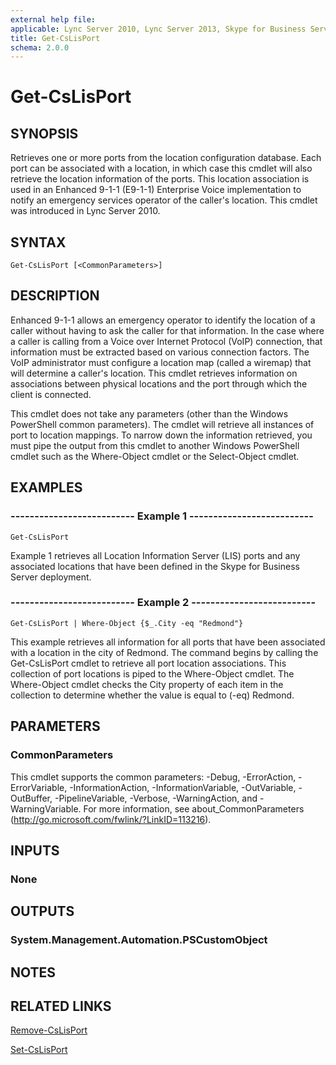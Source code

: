 ```yaml
---
external help file: 
applicable: Lync Server 2010, Lync Server 2013, Skype for Business Server 2015
title: Get-CsLisPort
schema: 2.0.0
---
```


# Get-CsLisPort

## SYNOPSIS
Retrieves one or more ports from the location configuration database.
Each port can be associated with a location, in which case this cmdlet will also retrieve the location information of the ports.
This location association is used in an Enhanced 9-1-1 (E9-1-1) Enterprise Voice implementation to notify an emergency services operator of the caller's location.
This cmdlet was introduced in Lync Server 2010.


## SYNTAX

```
Get-CsLisPort [<CommonParameters>]
```

## DESCRIPTION
Enhanced 9-1-1 allows an emergency operator to identify the location of a caller without having to ask the caller for that information.
In the case where a caller is calling from a Voice over Internet Protocol (VoIP) connection, that information must be extracted based on various connection factors.
The VoIP administrator must configure a location map (called a wiremap) that will determine a caller's location.
This cmdlet retrieves information on associations between physical locations and the port through which the client is connected.

This cmdlet does not take any parameters (other than the Windows PowerShell common parameters).
The cmdlet will retrieve all instances of port to location mappings.
To narrow down the information retrieved, you must pipe the output from this cmdlet to another Windows PowerShell cmdlet such as the Where-Object cmdlet or the Select-Object cmdlet.


## EXAMPLES

### -------------------------- Example 1 --------------------------
```
Get-CsLisPort
```

Example 1 retrieves all Location Information Server (LIS) ports and any associated locations that have been defined in the Skype for Business Server deployment.

### -------------------------- Example 2 --------------------------
```
Get-CsLisPort | Where-Object {$_.City -eq "Redmond"}
```

This example retrieves all information for all ports that have been associated with a location in the city of Redmond.
The command begins by calling the Get-CsLisPort cmdlet to retrieve all port location associations.
This collection of port locations is piped to the Where-Object cmdlet.
The Where-Object cmdlet checks the City property of each item in the collection to determine whether the value is equal to (-eq) Redmond.


## PARAMETERS

### CommonParameters
This cmdlet supports the common parameters: -Debug, -ErrorAction, -ErrorVariable, -InformationAction, -InformationVariable, -OutVariable, -OutBuffer, -PipelineVariable, -Verbose, -WarningAction, and -WarningVariable. For more information, see about_CommonParameters (http://go.microsoft.com/fwlink/?LinkID=113216).


## INPUTS

### None


## OUTPUTS

### System.Management.Automation.PSCustomObject


## NOTES


## RELATED LINKS

[Remove-CsLisPort](Remove-CsLisPort.md)

[Set-CsLisPort](Set-CsLisPort.md)
